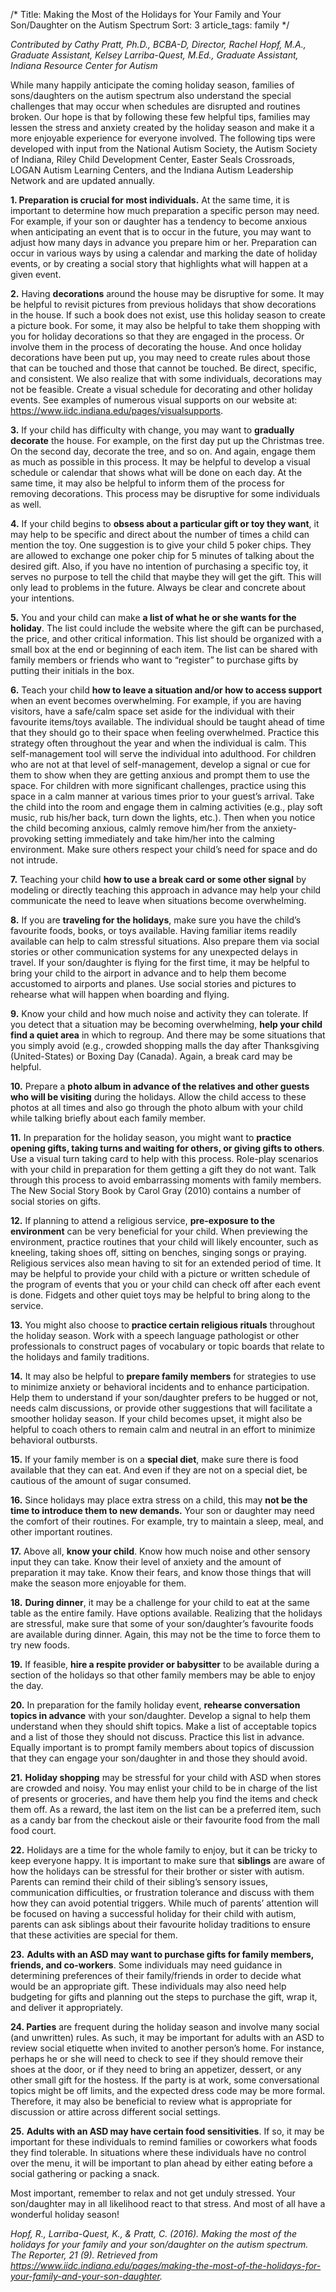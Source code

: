 /*
Title: Making the Most of the Holidays for Your Family and Your Son/Daughter on the Autism Spectrum
Sort: 3
article_tags: family
*/

*Contributed by Cathy Pratt, Ph.D., BCBA-D, Director, Rachel Hopf, M.A., Graduate Assistant, Kelsey Larriba-Quest, M.Ed., Graduate Assistant, Indiana Resource Center for Autism*

While many happily anticipate the coming holiday season, families of sons/daughters on the autism spectrum also understand the special challenges that may occur when schedules are disrupted and routines broken. Our hope is that by following these few helpful tips, families may lessen the stress and anxiety created by the holiday season and make it a more enjoyable experience for everyone involved. The following tips were developed with input from the National Autism Society, the Autism Society of Indiana, Riley Child Development Center, Easter Seals Crossroads, LOGAN Autism Learning Centers, and the Indiana Autism Leadership Network and are updated annually.

**1. Preparation is crucial for most individuals.** At the same time, it is important to determine how much preparation a specific person may need. For example, if your son or daughter has a tendency to become anxious when anticipating an event that is to occur in the future, you may want to adjust how many days in advance you prepare him or her. Preparation can occur in various ways by using a calendar and marking the date of holiday events, or by creating a social story that highlights what will happen at a given event.

**2.** Having **decorations** around the house may be disruptive for some. It may be helpful to revisit pictures from previous holidays that show decorations in the house. If such a book does not exist, use this holiday season to create a picture book. For some, it may also be helpful to take them shopping with you for holiday decorations so that they are engaged in the process. Or involve them in the process of decorating the house. And once holiday decorations have been put up, you may need to create rules about those that can be touched and those that cannot be touched. Be direct, specific, and consistent. We also realize that with some individuals, decorations may not be feasible. Create a visual schedule for decorating and other holiday events. See examples of numerous visual supports on our website at: https://www.iidc.indiana.edu/pages/visualsupports.

**3.** If your child has difficulty with change, you may want to **gradually decorate** the house. For example, on the first day put up the Christmas tree. On the second day, decorate the tree, and so on. And again, engage them as much as possible in this process. It may be helpful to develop a visual schedule or calendar that shows what will be done on each day. At the same time, it may also be helpful to inform them of the process for removing decorations. This process may be disruptive for some individuals as well.

**4.** If your child begins to **obsess about a particular gift or toy they want**, it may help to be specific and direct about the number of times a child can mention the toy. One suggestion is to give your child 5 poker chips. They are allowed to exchange one poker chip for 5 minutes of talking about the desired gift. Also, if you have no intention of purchasing a specific toy, it serves no purpose to tell the child that maybe they will get the gift. This will only lead to problems in the future. Always be clear and concrete about your intentions.

**5.** You and your child can make **a list of what he or she wants for the holiday**. The list could include the website where the gift can be purchased, the price, and other critical information. This list should be organized with a small box at the end or beginning of each item. The list can be shared with family members or friends who want to “register” to purchase gifts by putting their initials in the box.

**6.** Teach your child **how to leave a situation and/or how to access support** when an event becomes overwhelming. For example, if you are having visitors, have a safe/calm space set aside for the individual with their favourite items/toys available. The individual should be taught ahead of time that they should go to their space when feeling overwhelmed. Practice this strategy often throughout the year and when the individual is calm. This self-management tool will serve the individual into adulthood. For children who are not at that level of self-management, develop a signal or cue for them to show when they are getting anxious and prompt them to use the space. For children with more significant challenges, practice using this space in a calm manner at various times prior to your guest’s arrival. Take the child into the room and engage them in calming activities (e.g., play soft music, rub his/her back, turn down the lights, etc.). Then when you notice the child becoming anxious, calmly remove him/her from the anxiety-provoking setting immediately and take him/her into the calming environment. Make sure others respect your child’s need for space and do not intrude.

**7.** Teaching your child **how to use a break card or some other signal** by modeling or directly teaching this approach in advance may help your child communicate the need to leave when situations become overwhelming.

**8.** If you are **traveling for the holidays**, make sure you have the child’s favourite foods, books, or toys available. Having familiar items readily available can help to calm stressful situations. Also prepare them via social stories or other communication systems for any unexpected delays in travel. If your son/daughter is flying for the first time, it may be helpful to bring your child to the airport in advance and to help them become accustomed to airports and planes. Use social stories and pictures to rehearse what will happen when boarding and flying.

**9.** Know your child and how much noise and activity they can tolerate. If you detect that a situation may be becoming overwhelming, **help your child find a quiet area** in which to regroup. And there may be some situations that you simply avoid (e.g., crowded shopping malls the day after Thanksgiving (United-States) or Boxing Day (Canada). Again, a break card may be helpful.

**10.** Prepare a **photo album in advance of the relatives and other guests who will be visiting** during the holidays. Allow the child access to these photos at all times and also go through the photo album with your child while talking briefly about each family member.

**11.** In preparation for the holiday season, you might want to **practice opening gifts, taking turns and waiting for others, or giving gifts to others**. Use a visual turn taking card to help with this process. Role-play scenarios with your child in preparation for them getting a gift they do not want. Talk through this process to avoid embarrassing moments with family members. The New Social Story Book by Carol Gray (2010) contains a number of social stories on gifts.

**12.** If planning to attend a religious service, **pre-exposure to the environment** can be very beneficial for your child. When previewing the environment, practice routines that your child will likely encounter, such as kneeling, taking shoes off, sitting on benches, singing songs or praying. Religious services also mean having to sit for an extended period of time. It may be helpful to provide your child with a picture or written schedule of the program of events that you or your child can check off after each event is done. Fidgets and other quiet toys may be helpful to bring along to the service.

**13.** You might also choose to **practice certain religious rituals** throughout the holiday season. Work with a speech language pathologist or other professionals to construct pages of vocabulary or topic boards that relate to the holidays and family traditions.

**14.** It may also be helpful to **prepare family members** for strategies to use to minimize anxiety or behavioral incidents and to enhance participation. Help them to understand if your son/daughter prefers to be hugged or not, needs calm discussions, or provide other suggestions that will facilitate a smoother holiday season. If your child becomes upset, it might also be helpful to coach others to remain calm and neutral in an effort to minimize behavioral outbursts.

**15.** If your family member is on a **special diet**, make sure there is food available that they can eat. And even if they are not on a special diet, be cautious of the amount of sugar consumed.

**16.** Since holidays may place extra stress on a child, this may **not be the time to introduce them to new demands.** Your son or daughter may need the comfort of their routines. For example, try to maintain a sleep, meal, and other important routines.

**17.** Above all, **know your child**. Know how much noise and other sensory input they can take. Know their level of anxiety and the amount of preparation it may take. Know their fears, and know those things that will make the season more enjoyable for them.

**18.** **During dinner**, it may be a challenge for your child to eat at the same table as the entire family. Have options available. Realizing that the holidays are stressful, make sure that some of your son/daughter’s favourite foods are available during dinner. Again, this may not be the time to force them to try new foods.

**19.** If feasible, **hire a respite provider or babysitter** to be available during a section of the holidays so that other family members may be able to enjoy the day.

**20.** In preparation for the family holiday event, **rehearse conversation topics in advance** with your son/daughter. Develop a signal to help them understand when they should shift topics. Make a list of acceptable topics and a list of those they should not discuss. Practice this list in advance. Equally important is to prompt family members about topics of discussion that they can engage your son/daughter in and those they should avoid.

**21.** **Holiday shopping** may be stressful for your child with ASD when stores are crowded and noisy. You may enlist your child to be in charge of the list of presents or groceries, and have them help you find the items and check them off. As a reward, the last item on the list can be a preferred item, such as a candy bar from the checkout aisle or their favourite food from the mall food court.

**22.** Holidays are a time for the whole family to enjoy, but it can be tricky to keep everyone happy. It is important to make sure that **siblings** are aware of how the holidays can be stressful for their brother or sister with autism. Parents can remind their child of their sibling’s sensory issues, communication difficulties, or frustration tolerance and discuss with them how they can avoid potential triggers. While much of parents’ attention will be focused on having a successful holiday for their child with autism, parents can ask siblings about their favourite holiday traditions to ensure that these activities are special for them.

**23.** **Adults with an ASD may want to purchase gifts for family members, friends, and co-workers**. Some individuals may need guidance in determining preferences of their family/friends in order to decide what would be an appropriate gift. These individuals may also need help budgeting for gifts and planning out the steps to purchase the gift, wrap it, and deliver it appropriately.

**24. Parties** are frequent during the holiday season and involve many social (and unwritten) rules. As such, it may be important for adults with an ASD to review social etiquette when invited to another person’s home. For instance, perhaps he or she will need to check to see if they should remove their shoes at the door, or if they need to bring an appetizer, dessert, or any other small gift for the hostess. If the party is at work, some conversational topics might be off limits, and the expected dress code may be more formal. Therefore, it may also be beneficial to review what is appropriate for discussion or attire across different social settings.

**25.** **Adults with an ASD may have certain food sensitivities**. If so, it may be important for these individuals to remind families or coworkers what foods they find tolerable. In situations where these individuals have no control over the menu, it will be important to plan ahead by either eating before a social gathering or packing a snack.

Most important, remember to relax and not get unduly stressed. Your son/daughter may in all likelihood react to that stress. And most of all have a wonderful holiday season!

*Hopf, R., Larriba-Quest, K., & Pratt, C. (2016). Making the most of the holidays for your family and your son/daughter on the autism spectrum. The Reporter, 21 (9). Retrieved from https://www.iidc.indiana.edu/pages/making-the-most-of-the-holidays-for-your-family-and-your-son-daughter.*
